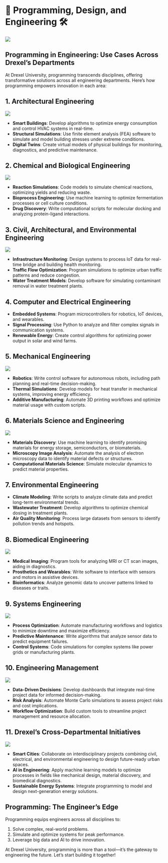 # 📖 Programming, Design, and Engineering 🛠️

![](./assets/figures/engineering.webp)

## Programming in Engineering: Use Cases Across Drexel’s Departments

At Drexel University, programming transcends disciplines, offering transformative solutions across all engineering departments. Here’s how programming empowers innovation in each area:

## 1. Architectural Engineering

![](./assets/figures/eng1.png)

- **Smart Buildings**: Develop algorithms to optimize energy consumption and control HVAC systems in real-time.
- **Structural Simulations**: Use finite element analysis (FEA) software to simulate and model building stresses under extreme conditions.
- **Digital Twins**: Create virtual models of physical buildings for monitoring, diagnostics, and predictive maintenance.

## 2. Chemical and Biological Engineering

![](./assets/figures/enr2.jpg)

- **Reaction Simulations**: Code models to simulate chemical reactions, optimizing yields and reducing waste.
- **Bioprocess Engineering**: Use machine learning to optimize fermentation processes or cell culture conditions.
- **Drug Discovery**: Write computational scripts for molecular docking and analyzing protein-ligand interactions.

## 3. Civil, Architectural, and Environmental Engineering

![](./assets/figures/eng3.jpg)

- **Infrastructure Monitoring**: Design systems to process IoT data for real-time bridge and building health monitoring.
- **Traffic Flow Optimization**: Program simulations to optimize urban traffic patterns and reduce congestion.
- **Water Treatment Models**: Develop software for simulating contaminant removal in water treatment plants.

## 4. Computer and Electrical Engineering



- **Embedded Systems**: Program microcontrollers for robotics, IoT devices, and wearables.
- **Signal Processing**: Use Python to analyze and filter complex signals in communication systems.
- **Renewable Energy**: Create control algorithms for optimizing power output in solar and wind farms.

## 5. Mechanical Engineering

![](./assets/figures/eng5.jpg)

- **Robotics**: Write control software for autonomous robots, including path planning and real-time decision-making.
- **Thermal Simulations**: Develop models for heat transfer in mechanical systems, improving energy efficiency.
- **Additive Manufacturing**: Automate 3D printing workflows and optimize material usage with custom scripts.

## 6. Materials Science and Engineering

![](./assets/figures/eng6.jpg)

- **Materials Discovery**: Use machine learning to identify promising materials for energy storage, semiconductors, or biomaterials.
- **Microscopy Image Analysis**: Automate the analysis of electron microscopy data to identify material defects or structures.
- **Computational Materials Science**: Simulate molecular dynamics to predict material properties.

## 7. Environmental Engineering



- **Climate Modeling**: Write scripts to analyze climate data and predict long-term environmental trends.
- **Wastewater Treatment**: Develop algorithms to optimize chemical dosing in treatment plants.
- **Air Quality Monitoring**: Process large datasets from sensors to identify pollution trends and hotspots.

## 8. Biomedical Engineering

![](./assets/figures/eng4.jpg)

- **Medical Imaging**: Program tools for analyzing MRI or CT scan images, aiding in diagnostics.
- **Prosthetics and Wearables**: Write software to interface with sensors and motors in assistive devices.
- **Bioinformatics**: Analyze genomic data to uncover patterns linked to diseases or traits.

## 9. Systems Engineering

![](./assets/figures/eng7.webp)

- **Process Optimization**: Automate manufacturing workflows and logistics to minimize downtime and maximize efficiency.
- **Predictive Maintenance**: Write algorithms that analyze sensor data to predict equipment failures.
- **Control Systems**: Code simulations for complex systems like power grids or manufacturing plants.

## 10. Engineering Management

![](./assets/figures/eng8.jpg)

- **Data-Driven Decisions**: Develop dashboards that integrate real-time project data for informed decision-making.
- **Risk Analysis**: Automate Monte Carlo simulations to assess project risks and cost implications.
- **Workflow Optimization**: Build custom tools to streamline project management and resource allocation.

## 11. Drexel’s Cross-Departmental Initiatives

![](./assets/figures/eng9.jpeg)

- **Smart Cities**: Collaborate on interdisciplinary projects combining civil, electrical, and environmental engineering to design future-ready urban spaces.
- **AI in Engineering**: Apply machine learning models to optimize processes in fields like mechanical design, material discovery, and biomedical diagnostics.
- **Sustainable Energy Systems**: Integrate programming to model and design next-generation energy solutions.

## Programming: The Engineer’s Edge

Programming equips engineers across all disciplines to:

1. Solve complex, real-world problems.
2. Simulate and optimize systems for peak performance.
3. Leverage big data and AI to drive innovation.

At Drexel University, programming is more than a tool—it’s the gateway to engineering the future. Let’s start building it together!
